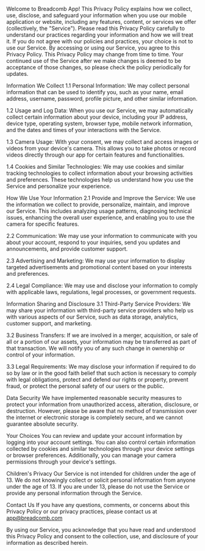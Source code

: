 Welcome to Breadcomb App! This Privacy Policy explains how we collect, use, disclose, and safeguard your information when you use our mobile application or website, including any features, content, or services we offer (collectively, the "Service"). Please read this Privacy Policy carefully to understand our practices regarding your information and how we will treat it. If you do not agree with our policies and practices, your choice is not to use our Service. By accessing or using our Service, you agree to this Privacy Policy. This Privacy Policy may change from time to time. Your continued use of the Service after we make changes is deemed to be acceptance of those changes, so please check the policy periodically for updates.

Information We Collect
1.1 Personal Information: We may collect personal information that can be used to identify you, such as your name, email address, username, password, profile picture, and other similar information.

1.2 Usage and Log Data: When you use our Service, we may automatically collect certain information about your device, including your IP address, device type, operating system, browser type, mobile network information, and the dates and times of your interactions with the Service.

1.3 Camera Usage: With your consent, we may collect and access images or videos from your device's camera. This allows you to take photos or record videos directly through our app for certain features and functionalities.

1.4 Cookies and Similar Technologies: We may use cookies and similar tracking technologies to collect information about your browsing activities and preferences. These technologies help us understand how you use the Service and personalize your experience.

How We Use Your Information
2.1 Provide and Improve the Service: We use the information we collect to provide, personalize, maintain, and improve our Service. This includes analyzing usage patterns, diagnosing technical issues, enhancing the overall user experience, and enabling you to use the camera for specific features.

2.2 Communication: We may use your information to communicate with you about your account, respond to your inquiries, send you updates and announcements, and provide customer support.

2.3 Advertising and Marketing: We may use your information to display targeted advertisements and promotional content based on your interests and preferences.

2.4 Legal Compliance: We may use and disclose your information to comply with applicable laws, regulations, legal processes, or government requests.

Information Sharing and Disclosure
3.1 Third-Party Service Providers: We may share your information with third-party service providers who help us with various aspects of our Service, such as data storage, analytics, customer support, and marketing.

3.2 Business Transfers: If we are involved in a merger, acquisition, or sale of all or a portion of our assets, your information may be transferred as part of that transaction. We will notify you of any such change in ownership or control of your information.

3.3 Legal Requirements: We may disclose your information if required to do so by law or in the good faith belief that such action is necessary to comply with legal obligations, protect and defend our rights or property, prevent fraud, or protect the personal safety of our users or the public.

Data Security
We have implemented reasonable security measures to protect your information from unauthorized access, alteration, disclosure, or destruction. However, please be aware that no method of transmission over the internet or electronic storage is completely secure, and we cannot guarantee absolute security.

Your Choices
You can review and update your account information by logging into your account settings. You can also control certain information collected by cookies and similar technologies through your device settings or browser preferences. Additionally, you can manage your camera permissions through your device's settings.

Children's Privacy
Our Service is not intended for children under the age of 13. We do not knowingly collect or solicit personal information from anyone under the age of 13. If you are under 13, please do not use the Service or provide any personal information through the Service.

Contact Us
If you have any questions, comments, or concerns about this Privacy Policy or our privacy practices, please contact us at app@breadcomb.com

By using our Service, you acknowledge that you have read and understood this Privacy Policy and consent to the collection, use, and disclosure of your information as described herein.
